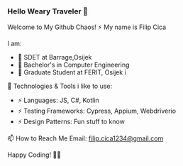 ### Hello Weary Traveler 👋

<!--
**FC122/FC122** is a ✨ _special_ ✨ repository because its `README.md` (this file) appears on your GitHub profile.

Here are some ideas to get you started:

- 🔭 I’m currently working on ...
- 🌱 I’m currently learning ...
- 👯 I’m looking to collaborate on ...
- 🤔 I’m looking for help with ...
- 💬 Ask me about ...
- 📫 How to reach me: ...
- 😄 Pronouns: ...
- ⚡ Fun fact: ...
-->
Welcome to My Github Chaos! ⚡
My name is Filip Cica

I am:
  - 🔭 SDET at Barrage,Osijek
  - 🔭 Bachelor's in Computer Engineering
  - 🔭 Graduate Student at FERIT, Osijek i

🔧 Technologies & Tools i like to use:
  - ⚡ Languages: JS, C#, Kotlin
  - ⚡ Testing Frameworks: Cypress, Appium, Webdriverio
  - ⚡ Design Patterns: Fun stuff to know

📫 How to Reach Me
Email: filip.cica1234@gmail.com

Happy Coding! 🚀✨

